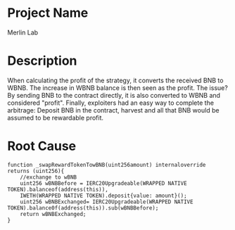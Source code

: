# Project Name
Merlin Lab

# Description
When calculating the profit of the strategy, it converts the received BNB to WBNB. The increase in WBNB balance is then seen as the profit. The issue? By sending BNB to the contract directly, it is also converted to WBNB and considered "profit". Finally, exploiters had an easy way to complete the arbitrage: Deposit BNB in the contract, harvest and all that BNB would be assumed to be rewardable profit.

# Root Cause
```solidity
function _swapRewardTokenTowBNB(uint256amount) internaloverride returns (uint256){ 
    //exchange to wBNB
    uint256 wBNBBefore = IERC20Upgradeable(WRAPPED NATIVE TOKEN).balanceof(address(this)),
    IWETH(WRAPPED NATIVE TOKEN).deposit{value: amount}();
    uint256 wBNBExchanged= IERC20Upgradeable(WRAPPED NATIVE TOKEN).balance0f(address(this)).sub(wBNBBefore);
    return wBNBExchanged;
}